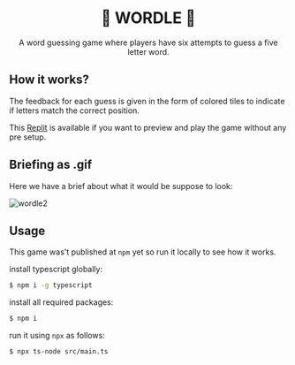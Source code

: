 <h1 align="center">🌈 WORDLE 🌈</h1>

<p align="center">A word guessing game where players have six attempts to guess a five letter word.</p>

## How it works?
The feedback for each guess is given in the form of colored tiles to indicate if letters match the correct position.

This [Replit](https://replit.com/@alexfalcucci/wordle) is available if you want to preview and play the game without any pre setup.

## Briefing as .gif

Here we have a brief about what it would be suppose to look:

![wordle2](https://user-images.githubusercontent.com/33763843/163688245-cb3b6a68-cf61-419a-8b81-60fa5ce3b91c.gif)


## Usage

This game was't published at `npm` yet so run it locally to see how it works.

install typescript globally:

```bash
$ npm i -g typescript
```

install all required packages:

```bash
$ npm i
```

run it using `npx` as follows:

```bash
$ npx ts-node src/main.ts
```
